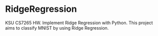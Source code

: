 # RidgeRegression
KSU CS7265 HW. Implement Ridge Regression with Python.
This project aims to classify MNIST by using Ridge Regression.
